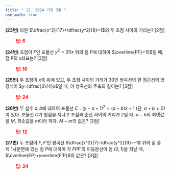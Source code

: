 ```yaml
---
title: " 12. 2024 기하 3월 "
use_math: true
---
```


**(23번)** 타원 $\dfrac{x^2}{17}+\dfrac{y^2}{8}=1$의 두 초점 사이의 거리는? [2점]

**<span style="color: red;">$\qquad$답: $6$</span>**

**(24번)** 초점이 $F$인 포물선 $y^2=20x$ 위의 점 $P$에 대하여 $\overline{PF}=15$일 때, 점 $P$의 $x$좌표는? [3점]

**<span style="color: red;">$\qquad$답: $10$</span>**

**(25번)** 두 초점이 $x$축 위에 있고, 두 초점 사이의 거리가 30인 쌍곡선의 한 점근선의 방정식이 $y=\dfrac{3}{4}x$일 때, 이 쌍곡선의 주축의 길이는? [3점]

**<span style="color: red;">$\qquad$답: $24$</span>**

**(26번)** 두 실수 $a, b$에 대하여 포물선 $C:(y-a+1)^2=(a+b)x+1$ (단, $a+b\ne0$)이 있다. 포물선 $C$가 원점을 지나고 초점과 준선 사이의 거리가 2일 때, $a-b$의 최댓값을 $M$, 최솟값을 $m$이라 하자. $M-m$의 값은? [3점]

**<span style="color: red;">$\qquad$답: $12$</span>**

**(27번)** 두 초점이 $F, F'$인 쌍곡선 $\dfrac{x^2}{7}-\dfrac{y^2}{9}=-1$ 위의 점 중 제 1사분면에 있는 점 $P$에 대하여 각 $FPF'$의 이등분선이 점 $(0, 1)$을 지날 때, $\overline{FP}+\overline{F'P}$의 값은? [3점]

**<span style="color: red;">$\qquad$답: $24$</span>**

